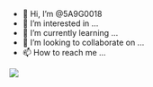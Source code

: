 - 👋 Hi, I’m @5A9G0018
- 👀 I’m interested in ...
- 🌱 I’m currently learning ...
- 💞️ I’m looking to collaborate on ...
- 📫 How to reach me ...

![](https://github.com/tondrejk/tondrejk/blob/main/contributions.svg)
